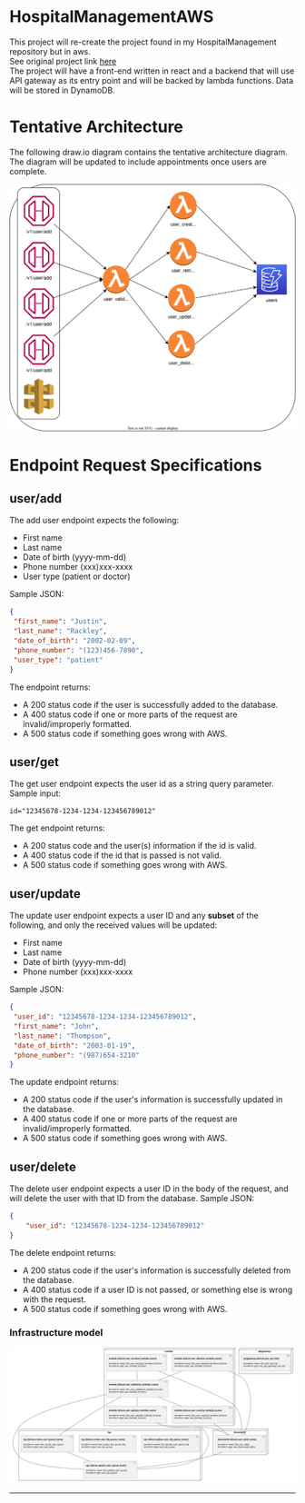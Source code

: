 # HospitalManagementAWS

This project will re-create the project found in my HospitalManagement repository but in aws.<br>
See original project link <a href="https://github.com/justirack/HospitalManagement">here</a> <br>
The project will have a front-end written in react and a backend that will use API gateway as its entry point and will be backed by lambda functions. Data will be stored in DynamoDB. 

# Tentative Architecture
The following draw.io diagram contains the tentative architecture diagram. The diagram will be updated to include appointments once users are complete.

![Alt](images/hospital_manager_diagram.svg)


# Endpoint Request Specifications
## user/add
The add user endpoint expects the following:
- First name
- Last name
- Date of birth (yyyy-mm-dd)
- Phone number (xxx)xxx-xxxx
- User type (patient or doctor)

Sample JSON:
```json
{
 "first_name": "Justin",
 "last_name": "Rackley",
 "date_of_birth": "2002-02-09",
 "phone_number": "(123)456-7890",
 "user_type": "patient"
}
```
The endpoint returns:
- A 200 status code if the user is successfully added to the database.
- A 400 status code if one or more parts of the request are invalid/improperly formatted.
- A 500 status code if something goes wrong with AWS.

## user/get
The get user endpoint expects the user id as a string query parameter. <br>
Sample input:
```text
id="12345678-1234-1234-123456789012"
```
The get endpoint returns:
- A 200 status code and the user(s) information if the id is valid.
- A 400 status code if the id that is passed is not valid.
- A 500 status code if something goes wrong with AWS.

## user/update
The update user endpoint expects a user ID and any **subset** of the following, and only the received values will be updated:
- First name
- Last name
- Date of birth (yyyy-mm-dd)
- Phone number (xxx)xxx-xxxx

Sample JSON:
```json
{
 "user_id": "12345678-1234-1234-123456789012",
 "first_name": "John",
 "last_name": "Thompson",
 "date_of_birth": "2003-01-19",
 "phone_number": "(987)654-3210"
}

```
The update endpoint returns:
- A 200 status code if the user's information is successfully updated in the database.
- A 400 status code if one or more parts of the request are invalid/improperly formatted.
- A 500 status code if something goes wrong with AWS.

## user/delete
The delete user endpoint expects a user ID in the body of the request, and will delete the user with that ID from the database.<be>
Sample JSON:
```json
{
    "user_id": "12345678-1234-1234-123456789012"
}
```
The delete endpoint returns:
- A 200 status code if the user's information is successfully deleted from the database.
- A 400 status code if a user ID is not passed, or something else is wrong with the request.
- A 500 status code if something goes wrong with AWS.





### Infrastructure model
![Infrastructure main model](.infragenie/infrastructure_main_model.svg)

---
